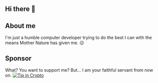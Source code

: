 ## Hi there 👋

## About me
I'm just a humble computer developer trying to do the best I can with the means Mother Nature has given me. 😉

## Sponsor
What? You want to support me? But... I am your faithful servant from now on.
[![Tip in Crypto](https://tip.md/badge.svg)](https://tip.md/trezheur)
